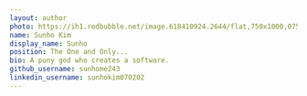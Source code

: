```yaml
---
layout: author
photo: https://ih1.redbubble.net/image.618410924.2644/flat,750x1000,075,t.u12.jpg
name: Sunho Kim
display_name: Sunho
position: The One and Only...
bio: A puny god who creates a software.
github_username: sunhome243
linkedin_username: sunhokim070202
---
```

